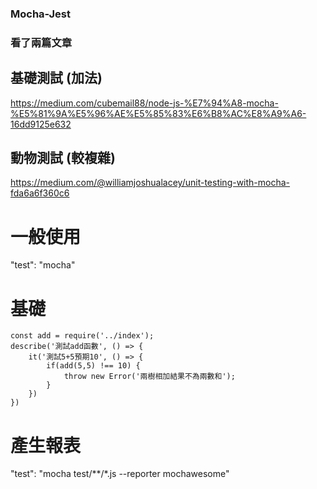 

### Mocha-Jest

### 看了兩篇文章
## 基礎測試 (加法) 
https://medium.com/cubemail88/node-js-%E7%94%A8-mocha-%E5%81%9A%E5%96%AE%E5%85%83%E6%B8%AC%E8%A9%A6-16dd9125e632

## 動物測試 (較複雜)
https://medium.com/@williamjoshualacey/unit-testing-with-mocha-fda6a6f360c6

# 一般使用
"test": "mocha"


# 基礎
```
const add = require('../index');
describe('測試add函數', () => {
    it('測試5+5預期10', () => {
        if(add(5,5) !== 10) {
            throw new Error('兩樹相加結果不為兩數和');
        }
    })
})
```


# 產生報表
"test": "mocha test/**/*.js --reporter mochawesome"

